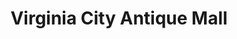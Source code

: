 ---
title: "Virginia City Antique Mall"
url: /virginia-city/virginia-city-antique-mall/
shop: antiques
---